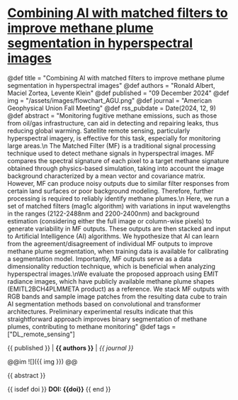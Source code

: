 # [Combining AI with matched filters to improve methane plume segmentation in hyperspectral images](https://research.ibm.com/publications/combining-ai-with-matched-filters-to-improve-methane-plume-segmentation-in-hyperspectral-images)

@def title = "Combining AI with matched filters to improve methane plume segmentation in hyperspectral images"
@def authors = "Ronald Albert, Maciel Zortea, Levente Klein"
@def published = "09 December 2024"
@def img = "/assets/images/flowchart_AGU.png"
@def journal = "American Geophysical Union Fall Meeting"
@def rss_pubdate = Date(2024, 12, 9)
@def abstract = "Monitoring fugitive methane emissions, such as those from oil/gas infrastructure, can aid in detecting and repairing leaks, thus reducing global warming. Satellite remote sensing, particularly hyperspectral imagery, is effective for this task, especially for monitoring large areas.\n The Matched Filter (MF) is a traditional signal processing technique used to detect methane signals in hyperspectral images. MF compares the spectral signature of each pixel to a target methane signature obtained through physics-based simulation, taking into account the image background characterized by a mean vector and covariance matrix. However, MF can produce noisy outputs due to similar filter responses from certain land surfaces or poor background modeling. Therefore, further processing is required to reliably identify methane plumes.\n Here, we run a set of matched filters (mag1c algorithm) with variations in input wavelengths in the ranges (2122-2488nm and 2200-2400nm) and background estimation (considering either the full image or column-wise pixels) to generate variability in MF outputs. These outputs are then stacked and input to Artificial Intelligence (AI) algorithms. We hypothesize that AI can learn from the agreement/disagreement of individual MF outputs to improve methane plume segmentation, when training data is available for calibrating a segmentation model. Importantly, MF outputs serve as a data dimensionality reduction technique, which is beneficial when analyzing hyperspectral images.\nWe evaluate the proposed approach using EMIT radiance images, which have publicly available methane plume shapes (EMITL2BCH4PLMMETA product) as a reference.  We stack MF outputs with RGB bands and sample image patches from the resulting data cube to train AI segmentation methods based on convolutional and transformer architectures. Preliminary experimental results indicate that this straightforward approach improves binary segmentation of methane plumes, contributing to methane monitoring"
@def tags = ["DL_remote_sensing"]

{{ published }} | **{{ authors }}** | *{{ journal }}*

@@im
![]({{ img }})
@@

{{ abstract }}

{{ isdef doi }}
**DOI: {{doi}}**
{{ end }}